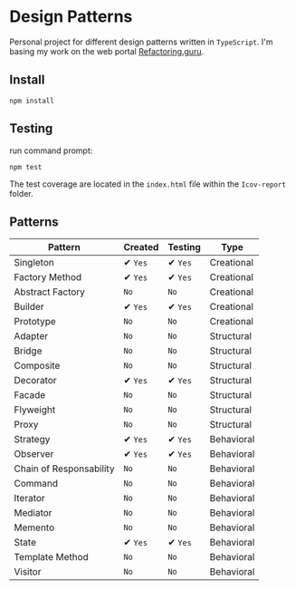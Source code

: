 # Design Patterns 
Personal project for different design patterns written in `TypeScript`.
I'm basing my work on the web portal [Refactoring.guru](https://refactoring.guru/es/design-patterns).

## Install

```shell
npm install
```

## Testing
run command prompt:
```shell
npm test
```
The test coverage are located in the `index.html` file within the `Icov-report` folder. 

## Patterns

| Pattern | Created | Testing | Type |
|---------|---------|---------|------|
| Singleton | ✔ `Yes` | ✔ `Yes` | Creational |
| Factory Method | ✔ `Yes` | ✔ `Yes` | Creational |
| Abstract Factory | `No` | `No` | Creational | 
| Builder | ✔ `Yes` | ✔ `Yes` | Creational |
| Prototype | `No` | `No` | Creational |
| Adapter | `No` | `No` | Structural |
| Bridge | `No` | `No` | Structural |
| Composite | `No` | `No` | Structural |
| Decorator | ✔ `Yes` | ✔ `Yes` | Structural |
| Facade | `No` | `No` | Structural |
| Flyweight | `No` | `No` | Structural |
| Proxy | `No` | `No` | Structural |
| Strategy | ✔ `Yes` | ✔ `Yes` | Behavioral |
| Observer | ✔ `Yes` | ✔ `Yes` | Behavioral |
| Chain of Responsability | `No` | `No` | Behavioral |
| Command | `No` | `No` | Behavioral |
| Iterator | `No` | `No` | Behavioral |
| Mediator | `No` | `No` | Behavioral |
| Memento | `No` | `No` | Behavioral |
| State | ✔ `Yes` | ✔ `Yes` | Behavioral |
| Template Method | `No` | `No` | Behavioral |
| Visitor | `No` | `No` | Behavioral |

